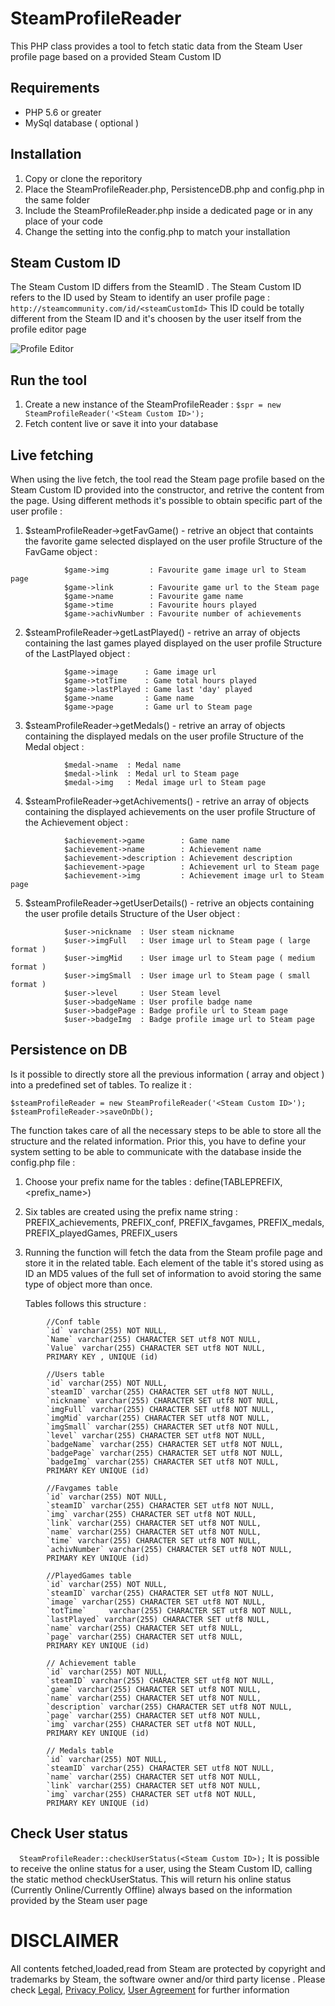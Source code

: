 # SteamProfileReader

This PHP class provides a tool to fetch static data from the Steam User profile page based on a provided Steam Custom ID

## Requirements

- PHP 5.6 or greater
- MySql database ( optional )

## Installation

 1. Copy or clone the reporitory
 2. Place the SteamProfileReader.php, PersistenceDB.php and config.php in the same folder
 3. Include the SteamProfileReader.php inside a dedicated page or in any place of your code
 4. Change the setting into the config.php to match your installation

## Steam Custom ID 

The Steam Custom ID differs from the SteamID . The Steam Custom ID refers to the ID used by Steam to identify an user profile page :
```http://steamcommunity.com/id/<steamCustomId>```
This ID could be totally different from the Steam ID and it's choosen by the user itself from the profile editor page

![Profile Editor](https://bigm.it/assets/media/steameditor.png)

## Run the tool

 1. Create a new instance of the SteamProfileReader : 
 ```$spr = new SteamProfileReader('<Steam Custom ID>');```
 2. Fetch content live or save it into your database

## Live fetching

 When using the live fetch, the tool read the Steam page profile based on the Steam Custom ID provided into the constructor, and retrive the content from the page. Using different methods it's possible to obtain specific part of the user profile :

 1. $steamProfileReader->getFavGame() - retrive an object that containts the favorite game selected displayed on the user profile
    	Structure of the FavGame object :
```
            $game->img  	   : Favourite game image url to Steam page
            $game->link 	   : Favourite game url to the Steam page
            $game->name 	   : Favourite game name
            $game->time 	   : Favourite hours played
            $game->achivNumber : Favourite number of achievements
```
 2. $steamProfileReader->getLastPlayed() - retrive an array of objects containing the last games played displayed on the user profile
    	Structure of the LastPlayed object :
```
            $game->image      : Game image url
            $game->totTime    : Game total hours played
            $game->lastPlayed : Game last 'day' played
            $game->name       : Game name
            $game->page       : Game url to Steam page
```
 3. $steamProfileReader->getMedals() - retrive an array of objects containing the displayed medals on the user profile
    	Structure of the Medal object :
```
            $medal->name  : Medal name 
            $medal->link  : Medal url to Steam page
            $medal->img   : Medal image url to Steam page
```
 4. $steamProfileReader->getAchivements() - retrive an array of objects containing the displayed achievements on the user profile
    	Structure of the Achievement object :
```
            $achievement->game        : Game name
            $achievement->name        : Achievement name
            $achievement->description : Achievement description
            $achievement->page        : Achievement url to Steam page
            $achievement->img         : Achievement image url to Steam page
```
 5. $steamProfileReader->getUserDetails() - retrive an objects containing the user profile details
 		Structure of the User object :
```
            $user->nickname  : User steam nickname
            $user->imgFull   : User image url to Steam page ( large format )
            $user->imgMid    : User image url to Steam page ( medium format )
            $user->imgSmall  : User image url to Steam page ( small format )
            $user->level     : User Steam level
            $user->badgeName : User profile badge name
            $user->badgePage : Badge profile url to Steam page
            $user->badgeImg  : Badge profile image url to Steam page
```

## Persistence on DB

 Is it possible to directly store all the previous information ( array and object ) into a predefined set of tables. To realize it :
```
$steamProfileReader = new SteamProfileReader('<Steam Custom ID>');
$steamProfileReader->saveOnDb();
```
 
 The function takes care of all the necessary steps to be able to store all the structure and the related information. Prior this, you have to define your system setting to be able to communicate with the database inside the config.php file : 
 1. Choose your prefix name for the tables : define(TABLEPREFIX,<prefix_name>)
 2. Six tables are created using the prefix name string : PREFIX_achievements, PREFIX_conf, PREFIX_favgames, PREFIX_medals, PREFIX_playedGames, PREFIX_users
 3. Running the function will fetch the data from the Steam profile page and store it in the related table. Each element of the table it's stored using as ID an MD5 values of the full set of information to avoid storing the same type of object more than once. 

 	 Tables follows this structure :

```
		//Conf table
		`id` varchar(255) NOT NULL,
		`Name` varchar(255) CHARACTER SET utf8 NOT NULL,
		`Value` varchar(255) CHARACTER SET utf8 NOT NULL,
		PRIMARY KEY , UNIQUE (id)

		//Users table
		`id` varchar(255) NOT NULL,
		`steamID` varchar(255) CHARACTER SET utf8 NOT NULL,
		`nickname` varchar(255) CHARACTER SET utf8 NOT NULL,
		`imgFull` varchar(255) CHARACTER SET utf8 NOT NULL,
		`imgMid` varchar(255) CHARACTER SET utf8 NOT NULL,
		`imgSmall` varchar(255) CHARACTER SET utf8 NOT NULL,
		`level` varchar(255) CHARACTER SET utf8 NOT NULL,
		`badgeName` varchar(255) CHARACTER SET utf8 NOT NULL,
		`badgePage` varchar(255) CHARACTER SET utf8 NOT NULL,
		`badgeImg` varchar(255) CHARACTER SET utf8 NOT NULL,                
		PRIMARY KEY UNIQUE (id)              

		//Favgames table
		`id` varchar(255) NOT NULL,
		`steamID` varchar(255) CHARACTER SET utf8 NOT NULL,
		`img` varchar(255) CHARACTER SET utf8 NOT NULL,
		`link` varchar(255) CHARACTER SET utf8 NOT NULL,
		`name` varchar(255) CHARACTER SET utf8 NOT NULL,
		`time` varchar(255) CHARACTER SET utf8 NOT NULL,
		`achivNumber` varchar(255) CHARACTER SET utf8 NOT NULL,
		PRIMARY KEY UNIQUE (id)              

		//PlayedGames table
		`id` varchar(255) NOT NULL,
		`steamID` varchar(255) CHARACTER SET utf8 NOT NULL,
		`image` varchar(255) CHARACTER SET utf8 NOT NULL,
		`totTime`     varchar(255) CHARACTER SET utf8 NOT NULL,
		`lastPlayed` varchar(255) CHARACTER SET utf8 NULL,
		`name` varchar(255) CHARACTER SET utf8 NULL,
		`page` varchar(255) CHARACTER SET utf8 NULL,                                
		PRIMARY KEY UNIQUE (id)              

		// Achievement table
		`id` varchar(255) NOT NULL,
		`steamID` varchar(255) CHARACTER SET utf8 NOT NULL,               
		`game` varchar(255) CHARACTER SET utf8 NOT NULL,
		`name` varchar(255) CHARACTER SET utf8 NOT NULL,
		`description` varchar(255) CHARACTER SET utf8 NOT NULL,
		`page` varchar(255) CHARACTER SET utf8 NOT NULL,
		`img` varchar(255) CHARACTER SET utf8 NOT NULL,
		PRIMARY KEY UNIQUE (id)              

		// Medals table
		`id` varchar(255) NOT NULL,
		`steamID` varchar(255) CHARACTER SET utf8 NOT NULL,
		`name` varchar(255) CHARACTER SET utf8 NOT NULL,              
		`link` varchar(255) CHARACTER SET utf8 NOT NULL,
		`img` varchar(255) CHARACTER SET utf8 NOT NULL,                            
		PRIMARY KEY UNIQUE (id)              
```
## Check User status
```   SteamProfileReader::checkUserStatus(<Steam Custom ID>); ```
 It is possible to receive the online status for a user, using the Steam Custom ID, calling the static method checkUserStatus. This will return his online status (Currently Online/Currently Offline) always based on the information provided by the Steam user page

# DISCLAIMER

 All contents fetched,loaded,read from Steam are protected by copyright and trademarks by Steam, the software owner and/or third party license . Please check [Legal](http://store.steampowered.com/legal/), [Privacy Policy](http://store.steampowered.com/privacy_agreement/), [User Agreement](http://store.steampowered.com/subscriber_agreement/) for further information
